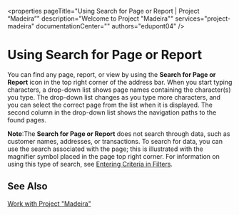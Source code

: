 <properties
	pageTitle="Using Search for Page or Report | Project “Madeira”"
        description="Welcome to Project "Madeira""
        services="project-madeira"
        documentationCenter=""
        authors="edupont04"
/>
<tags
    ms.service="project-madeira"
    ms.topic="article"
    ms.devlang="na"
    ms.tgt_pltfrm="na"
    ms.workload="Madeira"
    ms.date="05/12/2016"
    ms.author="edupont04" />

# Using Search for Page or Report
You can find any page, report, or view by using the **Search for Page or Report** icon in the top right corner of the address bar.
When you start typing characters, a drop-down list shows page names containing the character(s) you type. The drop-down list changes as you type more characters, and you can select the correct page from the list when it is displayed. The second column in the drop-down list shows the navigation paths to the found pages.

**Note**:The **Search for Page or Report** does not search through data, such as customer names, addresses, or transactions. To search for data, you can use the search associated with the page; this is illustrated with the magnifier symbol placed in the page top right corner. For information on using this type of search, see [Entering Criteria in Filters](ui-enter-criteria-filters.md).

## See Also
[Work with Project "Madeira"](ui-work-product.md)
